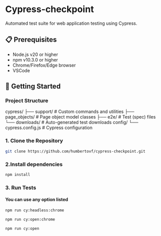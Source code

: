 # Cypress-checkpoint
Automated test suite for web application testing using Cypress.

## 📋 Prerequisites

- Node.js v20 or higher
- npm v10.3.0 or higher
- Chrome/Firefox/Edge browser
- VSCode

## 🚀 Getting Started

### Project Structure
cypress/
├── support/          # Custom commands and utilities
├── page_objects/     # Page object model classes
├── e2e/              # Test (spec) files
└── downloads/        # Auto-generated test downloads
config/
└── cypress.config.js # Cypress configuration

### 1. Clone the Repository
```bash
git clone https://github.com/humbertovf/cypress-checkpoint.git
```

### 2.Install dependencies
```bash
npm install
```

### 3. Run Tests
#### You can use any option listed
```bash
npm run cy:headless:chrome
```
```bash
npm run cy:open:chrome
```
```bash
npm run cy:open
```